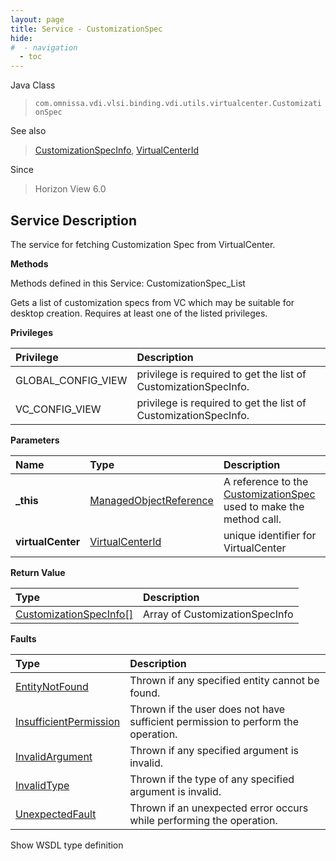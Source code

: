 ```yaml
---
layout: page
title: Service - CustomizationSpec
hide:
#  - navigation
  - toc
---
```








Java Class
> `com.omnissa.vdi.vlsi.binding.vdi.utils.virtualcenter.CustomizationSpec`

See also
> [CustomizationSpecInfo](vdi.utils.virtualcenter.CustomizationSpec.CustomizationSpecInfo.md), [VirtualCenterId](vdi.entity.VirtualCenterId.md)

Since
> Horizon View 6.0





## Service Description

The service for fetching Customization Spec from VirtualCenter.

**Methods**

Methods defined in this Service:
CustomizationSpec_List




Gets a list of customization specs from VC which may be suitable for desktop creation. Requires at least one of the listed privileges.

**Privileges**

Privilege | Description
:---|:---
GLOBAL_CONFIG_VIEW|  privilege is required to get the list of CustomizationSpecInfo.
VC_CONFIG_VIEW|  privilege is required to get the list of CustomizationSpecInfo.



**Parameters**

 Name | Type | Description
:---|:---|:---
**_this**| [ManagedObjectReference](vmodl.ManagedObjectReference.md)|  A reference to the [CustomizationSpec](vdi.utils.virtualcenter.CustomizationSpec.md) used to make the method call.
**virtualCenter**| [VirtualCenterId](vdi.entity.VirtualCenterId.md)|  unique identifier for VirtualCenter




**Return Value**

Type | Description
:---|:---
[CustomizationSpecInfo[]](vdi.utils.virtualcenter.CustomizationSpec.CustomizationSpecInfo.md)| Array of CustomizationSpecInfo



**Faults**

Type | Description
:---|:---
[EntityNotFound](vdi.fault.EntityNotFound.md)| Thrown if any specified entity cannot be found.
[InsufficientPermission](vdi.fault.InsufficientPermission.md)| Thrown if the user does not have sufficient permission to perform the operation.
[InvalidArgument](vdi.fault.InvalidArgument.md)| Thrown if any specified argument is invalid.
[InvalidType](vdi.fault.InvalidType.md)| Thrown if the type of any specified argument is invalid.
[UnexpectedFault](vdi.fault.UnexpectedFault.md)| Thrown if an unexpected error occurs while performing the operation.

Show WSDL type definition












 
